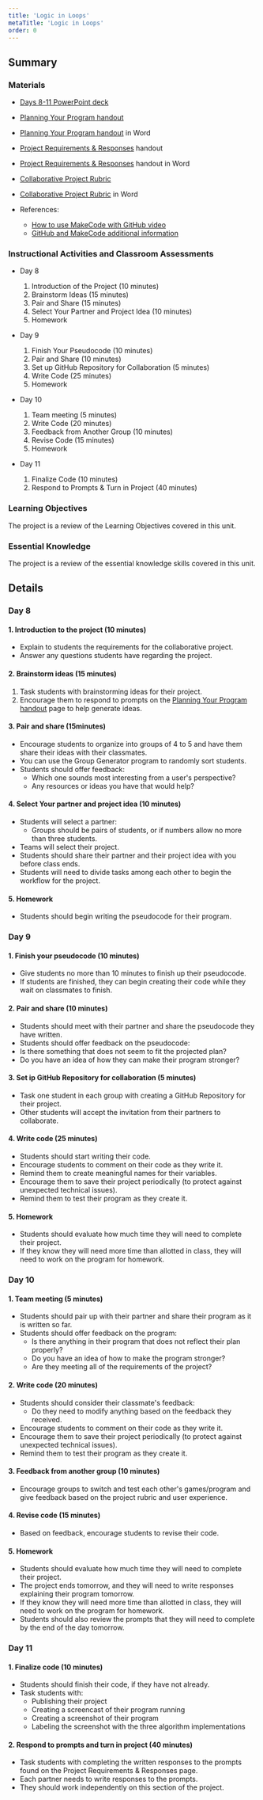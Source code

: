 ```yaml
---
title: 'Logic in Loops'
metaTitle: 'Logic in Loops'
order: 0
---
```


## Summary

### Materials

* [Days 8-11 PowerPoint deck](https://1drv.ms/p/s!AqsgsTyHBmRBkH4s80JqvW_MR9gH?e=aIKgaD)
* <a href="/unit-5/day-8-11/planning-your-program">Planning Your Program handout</a>
* [Planning Your Program handout](https://1drv.ms/w/s!AqsgsTyHBmRBkH9Wc-lNIwMyqp5l?e=MRwBQo) in Word
* <a href="/unit-5/day-8-11/project-requirements-responses">Project Requirements & Responses</a> handout
* [Project Requirements & Responses](https://1drv.ms/w/s!AqsgsTyHBmRBkQCkNZvsUCipTeVd?e=KUwYA1) handout in Word
* <a href="/unit-5/day-8-11/collaborative-project-rubric">Collaborative Project Rubric</a>
* [Collaborative Project Rubric](https://1drv.ms/w/s!AqsgsTyHBmRBkQEl-uDBFEPQu0Hi?e=lhQ2yT) in Word

* References:
    * [How to use MakeCode with GitHub video](https://youtu.be/J-pI1sEWPV0)
    * [GitHub and MakeCode additional information](https://1drv.ms/p/s!AqsgsTyHBmRBkQKwY6y1U4ICT6rr?e=cOSaE2)

### Instructional Activities and Classroom Assessments

* Day 8 
    1. Introduction of the Project (10 minutes)
    2. Brainstorm Ideas (15 minutes)
    3. Pair and Share (15 minutes)
    4. Select Your Partner and Project Idea (10 minutes)
    5. Homework

* Day 9 
    1. Finish Your Pseudocode (10 minutes)
    2. Pair and Share (10 minutes)
    3. Set up GitHub Repository for Collaboration (5 minutes)
    4. Write Code (25 minutes)
    5. Homework

* Day 10 
    1. Team meeting (5 minutes)
    2. Write Code (20 minutes)
    3. Feedback from Another Group (10 minutes)
    4. Revise Code (15 minutes)
    5. Homework

* Day 11
    1. Finalize Code (10 minutes)
    2. Respond to Prompts & Turn in Project (40 minutes)

### Learning Objectives

The project is a review of the Learning Objectives covered in this unit.

### Essential Knowledge 

The project is a review of the essential knowledge skills covered in this unit.

## Details

### Day 8 

#### 1. Introduction to the project (10 minutes) 

* Explain to students the requirements for the collaborative project.
* Answer any questions students have regarding the project.

#### 2. Brainstorm ideas (15 minutes) 

1. Task students with brainstorming ideas for their project.
2. Encourage them to respond to prompts on the <a href="/unit-5/day-8-11/planning-your-program">Planning Your Program handout</a> page to help generate ideas.

#### 3. Pair and share (15minutes)

* Encourage students to organize into groups of 4 to 5 and have them share their ideas with their classmates.
* You can use the Group Generator program to randomly sort students.
* Students should offer feedback:
    * Which one sounds most interesting from a user's perspective?
    * Any resources or ideas you have that would help?

#### 4. Select Your partner and project idea (10 minutes)

* Students will select a partner:
    * Groups should be pairs of students, or if numbers allow no more than three students.
* Teams will select their project.
* Students should share their partner and their project idea with you before class ends.
* Students will need to divide tasks among each other to begin the workflow for the project.

#### 5. Homework

* Students should begin writing the pseudocode for their program.

### Day 9

#### 1. Finish your pseudocode (10 minutes)

* Give students no more than 10 minutes to finish up their pseudocode.
* If students are finished, they can begin creating their code while they wait on classmates to finish.

#### 2. Pair and share (10 minutes)

* Students should meet with their partner and share the pseudocode they have written.
* Students should offer feedback on the pseudocode:
* Is there something that does not seem to fit the projected plan?
* Do you have an idea of how they can make their program stronger?

#### 3. Set ip GitHub Repository for collaboration (5 minutes)

* Task one student in each group with creating a GitHub Repository for their project.
* Other students will accept the invitation from their partners to collaborate.

#### 4. Write code (25 minutes)

* Students should start writing their code.
* Encourage students to comment on their code as they write it.
* Remind them to create meaningful names for their variables.
* Encourage them to save their project periodically (to protect against unexpected technical issues).
* Remind them to test their program as they create it.

#### 5. Homework

* Students should evaluate how much time they will need to complete their project.
* If they know they will need more time than allotted in class, they will need to work on the program for homework.

### Day 10 

#### 1. Team meeting (5 minutes) 

* Students should pair up with their partner and share their program as it is written so far.
* Students should offer feedback on the program:
    * Is there anything in their program that does not reflect their plan properly?
    * Do you have an idea of how to make the program stronger?
    * Are they meeting all of the requirements of the project?

#### 2. Write code (20 minutes)

* Students should consider their classmate's feedback:
    * Do they need to modify anything based on the feedback they received.
* Encourage students to comment on their code as they write it.
* Encourage them to save their project periodically (to protect against unexpected technical issues).
* Remind them to test their program as they create it.

#### 3. Feedback from another group (10 minutes)

* Encourage groups to switch and test each other's games/program and give feedback based on the project rubric and user experience.

#### 4. Revise code (15 minutes)

* Based on feedback, encourage students to revise their code. 

#### 5. Homework 

* Students should evaluate how much time they will need to complete their project.
* The project ends tomorrow, and they will need to write responses explaining their program tomorrow.
* If they know they will need more time than allotted in class, they will need to work on the program for homework.
* Students should also review the prompts that they will need to complete by the end of the day tomorrow.

### Day 11

#### 1. Finalize code (10 minutes) 

* Students should finish their code, if they have not already.
* Task students with:
    * Publishing their project
    * Creating a screencast of their program running
    * Creating a screenshot of their program
    * Labeling the screenshot with the three algorithm implementations

#### 2. Respond to prompts and turn in project (40 minutes)

* Task students with completing the written responses to the prompts found on the Project Requirements & Responses page.
* Each partner needs to write responses to the prompts.
* They should work independently on this section of the project.